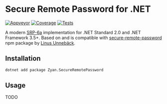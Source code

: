 ﻿# Secure Remote Password for .NET

[![Appveyor](https://img.shields.io/appveyor/ci/yallie/dotnet-srp.svg)](https://ci.appveyor.com/project/yallie/dotnet-srp)
[![Coverage](https://img.shields.io/codecov/c/github/secure-remote-password/dotnet-srp.svg)](https://codecov.io/gh/secure-remote-password/dotnet-srp)
[![Tests](https://img.shields.io/appveyor/tests/yallie/dotnet-srp.svg)](https://ci.appveyor.com/project/yallie/dotnet-srp/build/tests)

A modern [SRP-6a](http://srp.stanford.edu) implementation for .NET Standard 2.0 and .NET Framework 3.5+.
Based on and is compatible with [secure-remote-password](https://npmjs.com/package/secure-remote-password) npm package by [Linus Unnebäck](https://github.com/LinusU/secure-remote-password).

## Installation

```sh
dotnet add package Zyan.SecureRemotePassword
```

## Usage

TODO